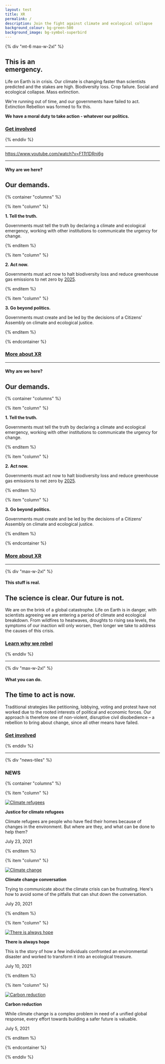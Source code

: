```yaml
---
layout: test
title: XR
permalink: /
description: Join the fight against climate and ecological collapse
background_colour: bg-green-500
background_image: bg-symbol-superbird
---
```


{% div "mt-6 max-w-2xl" %}

## This is an <br>emergency.

Life on Earth is in crisis. Our climate is changing faster than scientists predicted and the stakes are high. Biodiversity loss. Crop failure. Social and ecological collapse. Mass extinction.

We're running out of time, and our governments have failed to act. Extinction Rebellion was formed to fix this.

**We have a moral duty to take action - whatever our politics.**

### [Get involved](/get-involved)

{% enddiv %}

- - -

https://www.youtube.com/watch?v=F1Tt1DRni6g

- - -

#### Why are we here?

## Our demands.

{% container "columns" %}

{% item "column" %}

**1. Tell the truth.**

Governments must tell the truth by declaring a climate and ecological emergency, working with other institutions to communicate the urgency for change.

{% enditem %}

{% item "column" %}

**2. Act now.**

Governments must act now to halt biodiversity loss and reduce greenhouse gas emissions to net zero by [2025](/donate).

{% enditem %}

{% item "column" %}

**3. Go beyond politics.**

Governments must create and be led by the decisions of a Citizens' Assembly on climate and ecological justice.

{% enditem %}

{% endcontainer %}

### [More about XR](/about-xr)

- - -

#### Why are we here?

## Our demands.

{% container "columns" %}

{% item "column" %}

**1. Tell the truth.**

Governments must tell the truth by declaring a climate and ecological emergency, working with other institutions to communicate the urgency for change.

{% enditem %}

{% item "column" %}

**2. Act now.**

Governments must act now to halt biodiversity loss and reduce greenhouse gas emissions to net zero by [2025](/donate).

{% enditem %}

{% item "column" %}

**3. Go beyond politics.**

Governments must create and be led by the decisions of a Citizens' Assembly on climate and ecological justice.

{% enditem %}

{% endcontainer %}

### [More about XR](/about-xr)

- - -

{% div "max-w-2xl" %}

#### This stuff is real.

## The science is clear. Our future is not.

We are on the brink of a global catastrophe. Life on Earth is in danger, with scientists agreeing we are entering a period of climate and ecological breakdown. From wildfires to heatwaves, droughts to rising sea levels, the symptoms of our inaction will only worsen, then longer we take to address the causes of this crisis.

### [Learn why we rebel](/why-rebel)

{% enddiv %}

- - -

{% div "max-w-2xl" %}

#### What you can do.

## The time to act is now.

Traditional strategies like petitioning, lobbying, voting and protest have not worked due to the rooted interests of political and economic forces. Our approach is therefore one of non-violent, disruptive civil disobedience – a rebellion to bring about change, since all other means have failed.

### [Get involved](/get-involved)

{% enddiv %}

- - -

{% div "news-tiles" %}

### NEWS

{% container "columns" %}

{% item "column" %}

[![Climate refugees](/images/news/news-1.jpg)](/news)

**Justice for climate refugees**

Climate refugees are people who have fled their homes because of changes in the environment. But where are they, and what can be done to help them?

July 23, 2021

{% enditem %}

{% item "column" %}

[![Climate change](/images/news/news-2.jpg)](/news)

**Climate change conversation**

Trying to communicate about the climate crisis can be frustrating. Here's how to avoid some of the pitfalls that can shut down the conversation.

July 20, 2021

{% enditem %}

{% item "column" %}

[![There is always hope](/images/news/news-3.jpg)](/news)

**There is always hope**

This is the story of how a few individuals confronted an environmental disaster and worked to transform it into an ecological treasure.

July 10, 2021

{% enditem %}

{% item "column" %}

[![Carbon reduction](/images/news/news-4.jpg)](/news)

**Carbon reduction**

While climate change is a complex problem in need of a unified global response, every effort towards building a safer future is valuable.

July 5, 2021

{% enditem %}

{% endcontainer %}

{% enddiv %}
